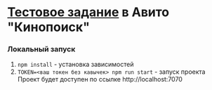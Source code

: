 # [Тестовое задание](https://github.com/avito-tech/frontend-trainee-assignment-2024?tab=readme-ov-file) в Авито "Кинопоиск"


### Локальный запуск ###

1. ``` npm install ``` - установка зависимостей
2. ``` TOKEN=<ваш токен без кавычек> npm run start ``` - запуск проекта <br>
Проект будет доступен по ссылке http://localhost:7070



